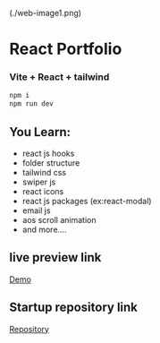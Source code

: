 (./web-image1.png)
# React Portfolio
### Vite + React + tailwind

```bash 
npm i
npm run dev
```
## You Learn:
+ react js hooks
+ folder structure
+ tailwind css
+ swiper js
+ react icons
+ react js packages (ex:react-modal)
+ email js
+ aos scroll animation
+ and more....

## live preview link
[Demo](https://abhijsagar.netlify.app/)

## Startup repository link
[Repository](https://github.com/abhijsagar/react-portfolio)
